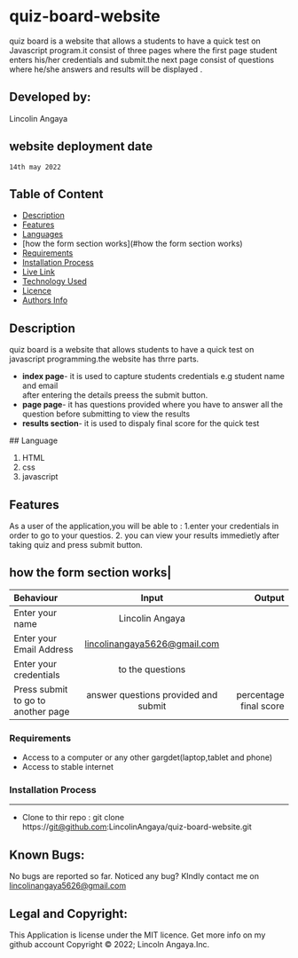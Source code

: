 # quiz-board-website
quiz board is a website  that allows a students  to have a quick test on Javascript program.it consist of three pages where the first page student enters his/her credentials and submit.the next page consist of questions where he/she answers and results will be displayed .
 ## Developed by:
  Lincolin Angaya
  ## website deployment date
    14th may 2022
 ## Table of Content
 - [Description](#description)
 - [Features](#features)
  - [Languages](#languages)
 - [how the form section works](#how the form section works)
 - [Requirements](#requirements)
 - [Installation Process](#installation-Process)
 - [Live Link](#Live-Link)
 - [Technology  Used](#technology-Used)
 - [Licence](#licence)
 - [Authors Info](#Authors-Info)
 ## Description
 quiz board is a website that allows students to have a quick test on javascript programming.the website has thrre parts.
 <ul>
  <li><b>index page</b>- it is used to capture students credentials e.g student name and email<br>
   after entering the details preess the submit button.
 </li>
 <li><b>page page</b>- it has questions provided where you have to answer all the question before submitting to view the results</li>
 <li><b>results section</b>- it is used to dispaly final score for the quick test</li>
  </ul>
  ## Language
  <ol>
  <li>HTML</li>
  <li>css</li>
  <li>javascript</li>

  </ol>
  
  
## Features
As a user of the application,you will be able to :
1.enter your credentials in order to go to your questios.
2. you can view your results immedietly after taking quiz and press submit button.

## how the form section works|
| Behaviour      | Input        | Output       |
| :------------- | :----------: | -----------: |
|  Enter your name  |   Lincolin Angaya |     |
| Enter your Email Address  | lincolinangaya5626@gmail.com | 
| Enter your credentials|  to the questions | |  results  | |  e.t.c  | 
| Press submit to go to another page|  answer questions provided and submit |  percentage final score  |
 ###  Requirements
 * Access to  a computer or any other gargdet(laptop,tablet and phone)
 * Access to  stable internet
 ### Installation Process
 ****
* Clone to thir repo : git clone https://git@github.com:LincolinAngaya/quiz-board-website.git
## Known Bugs:
No bugs are reported so far. Noticed any bug? KIndly contact me on lincolinangaya5626@gmail.com
## Legal and Copyright:
This Application is license under the MIT licence. Get more info on my github account
Copyright © 2022; Lincoln Angaya.Inc.
